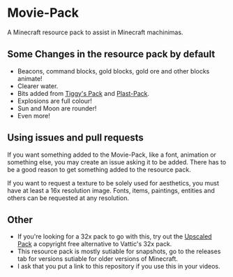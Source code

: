 Movie-Pack
==========

A Minecraft resource pack to assist in Minecraft machinimas.

Some Changes in the resource pack by default
--------------------------------------------
- Beacons, command blocks, gold blocks, gold ore and other blocks animate!
- Clearer water.
- Bits added from [Tiggy's Pack][1] and [Plast-Pack][2].
- Explosions are full colour!
- Sun and Moon are rounder!
- Even more!

Using issues and pull requests
------------------------------
If you want something added to the Movie-Pack, like a font, animation or
something else, you may create an issue asking it to be added. There has to be a good reason to get something added to the resource pack.

If you want to request a texture to be solely used for aesthetics, you must have at least a 16x resolution image.
Fonts, items, paintings, entities and others can be requested at any resolution.

Other
-----
- If you're looking for a 32x pack to go with this, try out the [Upscaled Pack][3] a copyright free alternative to Vattic's 32x pack.
- This resource pack is mostly sutiable for snapshots, go to the releases tab for versions sutiable for older versions of Minecraft.
- I ask that you put a link to this repository if you use this in your videos.


[1]:https://oc.tc/forums/topics/52f2ca9e12ca95ef76003af3
[2]:https://github.com/Plastix/Plast-Pack
[3]:http://www.curse.com/texture-packs/minecraft/upscaled
